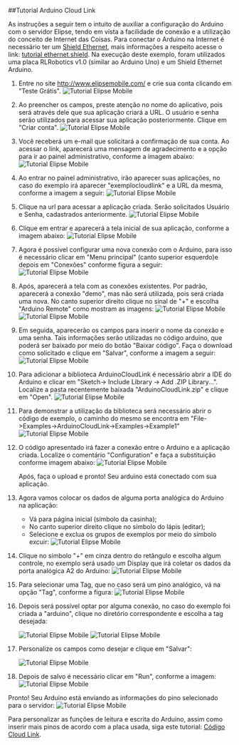 ##Tutorial Arduino Cloud Link

As instruções a seguir tem o intuito de auxiliar a configuração do Arduino com o servidor Elipse, tendo em vista a facilidade de conexão e a utilização do conceito de Internet das Coisas. Para conectar o Arduino na Internet é necessário ter um [Shield Ethernet](https://www.arduino.cc/en/Main/ArduinoEthernetShield), mais informações a respeito acesse o link: [tutorial ethernet shield](http://blog.filipeflop.com/arduino/tutorial-ethernet-shield-w5100.html). Na execução deste exemplo, foram utilizados uma placa RLRobotics v1.0 (similar ao Arduino Uno) e um Shield Ethernet Arduino.

1. Entre no site http://www.elipsemobile.com/ e crie sua conta clicando em "Teste Grátis".
   ![Tutorial Elipse Mobile](Img/screen1.PNG)

2. Ao preencher os campos, preste atenção no nome do aplicativo, pois será através dele que sua 
aplicação criará a URL. O usuário e senha serão utilizados para acessar sua aplicação posteriormente. 
Clique em "Criar conta".
   ![Tutorial Elipse Mobile](Img/screen2.PNG)

3. Você receberá um e-mail que solicitará a confirmação de sua conta. Ao acessar o link, aparecerá uma mensagem de agradecimento e a opção para ir ao painel administrativo, conforme a imagem abaixo:
   ![Tutorial Elipse Mobile](Img/screen3.PNG)

4. Ao entrar no painel administrativo, irão aparecer suas aplicações, no caso do exemplo irá aparecer "exemplocloudlink" e a URL da mesma, conforme a imagem a seguir:
   ![Tutorial Elipse Mobile](Img/screen4.PNG)

5. Clique na url para acessar a aplicação criada. Serão solicitados Usuário e Senha, cadastrados anteriormente.
  ![Tutorial Elipse Mobile](Img/screen5.PNG)

6. Clique em entrar e aparecerá a tela inicial de sua aplicação, conforme a imagem abaixo:
   ![Tutorial Elipse Mobile](Img/screen6.PNG)

7. Agora é possível configurar uma nova conexão com o Arduino, para isso é necessário clicar em "Menu principal" (canto superior esquerdo)e depois em "Conexões" conforme figura a seguir:
   ![Tutorial Elipse Mobile](Img/screen7.PNG)

8. Após, aparecerá a tela com as conexões existentes. Por padrão, aparecerá a conexão "demo", mas 
não será utilizada, pois será criada uma nova. No canto superior direito clique no sinal de "+" e
escolha "Arduino Remote" como mostram as imagens:
   ![Tutorial Elipse Mobile](Img/screen81.PNG)
   ![Tutorial Elipse Mobile](Img/screen82.PNG)

9. Em seguida, aparecerão os campos para inserir o nome da conexão e uma senha. Tais informações 
serão utilizadas no código arduino, que poderá ser baixado por meio do botão "Baixar código". 
Faça o download como solicitado e clique em "Salvar", conforme a imagem a seguir:
   ![Tutorial Elipse Mobile](Img/screen12.PNG)

10. Para adicionar a biblioteca ArduinoCloudLink é necessário abrir a IDE do Arduino
e clicar em "Sketch-> Include Library -> Add .ZIP Library...". Localize a pasta recentemente
baixada "ArduinoCloudLink.zip" e clique em "Open".
   ![Tutorial Elipse Mobile](Img/screen133.PNG)

11. Para demonstrar a utilização da biblioteca será necessário abrir o código de exemplo, o caminho do mesmo se encontra em "File->Examples->ArduinoCloudLink->Examples->Example1"
   ![Tutorial Elipse Mobile](Img/screen15.PNG)

12. O código apresentado irá fazer a conexão entre o Arduino e a aplicação criada. Localize o comentário "Configuration" e faça a substituição conforme imagem abaixo: 
    ![Tutorial Elipse Mobile](Img/screen164.PNG)

    Após, faça o upload e pronto! Seu arduino está conectado com sua aplicação.

13. Agora vamos colocar os dados de alguma porta analógica do Arduino na aplicação:
    - Vá para página inicial (símbolo da casinha); 
    - No canto superior direito clique no símbolo do lápis (editar); 
    - Selecione e exclua os grupos de exemplos por meio do símbolo excuir:
    ![Tutorial Elipse Mobile](Img/screen17.PNG)

14. Clique no símbolo "+" em cinza dentro do retângulo e escolha algum controle, no exemplo 
será usado um Display que irá coletar os dados da porta analógica A2 do Arduino:
    ![Tutorial Elipse Mobile](Img/screen18.PNG)

15. Para selecionar uma Tag, que no caso será um pino analógico, vá na opção "Tag", conforme a figura:
    ![Tutorial Elipse Mobile](Img/screen19.PNG)

16. Depois será possível optar por alguma conexão, no caso do exemplo foi criada a "arduino", clique
no diretório correspondente e escolha a tag desejada:

    ![Tutorial Elipse Mobile](Img/screen20.PNG)
    ![Tutorial Elipse Mobile](Img/screen21.PNG) 

17. Personalize os campos como desejar e clique em "Salvar":

    ![Tutorial Elipse Mobile](Img/screen22.PNG)

18. Depois de salvo é necessário clicar em "Run", conforme a imagem:
    ![Tutorial Elipse Mobile](Img/screen23.PNG)

Pronto! Seu Arduino está enviando as informações do pino selecionado para o servidor:
    ![Tutorial Elipse Mobile](Img/screen24.PNG)

Para personalizar as funções de leitura e escrita do Arduino, assim como inserir mais pinos de acordo com a placa usada, siga este tutorial: [Código Cloud Link](#).


